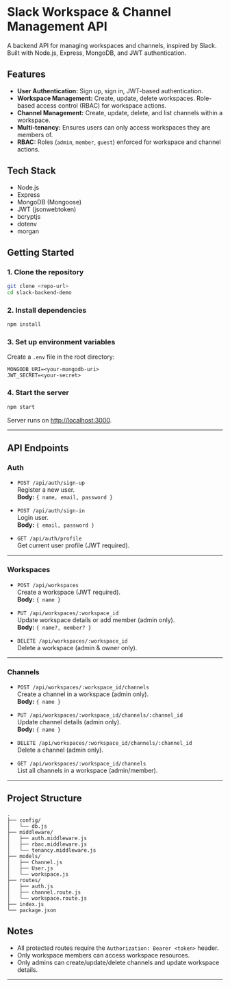 # Slack Workspace & Channel Management API

A backend API for managing workspaces and channels, inspired by Slack. Built with Node.js, Express, MongoDB, and JWT authentication.

## Features

- **User Authentication:** Sign up, sign in, JWT-based authentication.
- **Workspace Management:** Create, update, delete workspaces. Role-based access control (RBAC) for workspace actions.
- **Channel Management:** Create, update, delete, and list channels within a workspace.
- **Multi-tenancy:** Ensures users can only access workspaces they are members of.
- **RBAC:** Roles (`admin`, `member`, `guest`) enforced for workspace and channel actions.

## Tech Stack

- Node.js
- Express
- MongoDB (Mongoose)
- JWT (jsonwebtoken)
- bcryptjs
- dotenv
- morgan

## Getting Started

### 1. Clone the repository

```sh
git clone <repo-url>
cd slack-backend-demo
```

### 2. Install dependencies

```sh
npm install
```

### 3. Set up environment variables

Create a `.env` file in the root directory:

```
MONGODB_URI=<your-mongodb-uri>
JWT_SECRET=<your-secret>
```

### 4. Start the server

```sh
npm start
```

Server runs on [http://localhost:3000](http://localhost:3000).

---

## API Endpoints

### Auth

- `POST /api/auth/sign-up`  
  Register a new user.  
  **Body:** `{ name, email, password }`

- `POST /api/auth/sign-in`  
  Login user.  
  **Body:** `{ email, password }`

- `GET /api/auth/profile`  
  Get current user profile (JWT required).

---

### Workspaces

- `POST /api/workspaces`  
  Create a workspace (JWT required).  
  **Body:** `{ name }`

- `PUT /api/workspaces/:workspace_id`  
  Update workspace details or add member (admin only).  
  **Body:** `{ name?, member? }`

- `DELETE /api/workspaces/:workspace_id`  
  Delete a workspace (admin & owner only).

---

### Channels

- `POST /api/workspaces/:workspace_id/channels`  
  Create a channel in a workspace (admin only).  
  **Body:** `{ name }`

- `PUT /api/workspaces/:workspace_id/channels/:channel_id`  
  Update channel details (admin only).  
  **Body:** `{ name }`

- `DELETE /api/workspaces/:workspace_id/channels/:channel_id`  
  Delete a channel (admin only).

- `GET /api/workspaces/:workspace_id/channels`  
  List all channels in a workspace (admin/member).

---

## Project Structure

```
.
├── config/
│   └── db.js
├── middleware/
│   ├── auth.middleware.js
│   ├── rbac.middleware.js
│   └── tenancy.middleware.js
├── models/
│   ├── Channel.js
│   ├── User.js
│   └── workspace.js
├── routes/
│   ├── auth.js
│   ├── channel.route.js
│   └── workspace.route.js
├── index.js
└── package.json
```

## Notes

- All protected routes require the `Authorization: Bearer <token>` header.
- Only workspace members can access workspace resources.
- Only admins can create/update/delete channels and update workspace details.

---